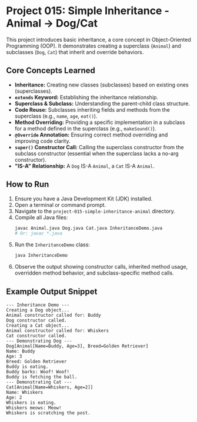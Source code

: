 # Project 015: Simple Inheritance - Animal -> Dog/Cat

This project introduces basic inheritance, a core concept in Object-Oriented Programming (OOP). It demonstrates creating a superclass (`Animal`) and subclasses (`Dog`, `Cat`) that inherit and override behaviors.

## Core Concepts Learned

*   **Inheritance:** Creating new classes (subclasses) based on existing ones (superclasses).
*   **`extends` Keyword:** Establishing the inheritance relationship.
*   **Superclass & Subclass:** Understanding the parent-child class structure.
*   **Code Reuse:** Subclasses inheriting fields and methods from the superclass (e.g., `name`, `age`, `eat()`).
*   **Method Overriding:** Providing a specific implementation in a subclass for a method defined in the superclass (e.g., `makeSound()`).
*   **`@Override` Annotation:** Ensuring correct method overriding and improving code clarity.
*   **`super()` Constructor Call:** Calling the superclass constructor from the subclass constructor (essential when the superclass lacks a no-arg constructor).
*   **"IS-A" Relationship:** A `Dog` IS-A `Animal`, a `Cat` IS-A `Animal`.

## How to Run

1.  Ensure you have a Java Development Kit (JDK) installed.
2.  Open a terminal or command prompt.
3.  Navigate to the `project-015-simple-inheritance-animal` directory.
4.  Compile all Java files:
    ```bash
    javac Animal.java Dog.java Cat.java InheritanceDemo.java
    # Or: javac *.java
    ```
5.  Run the `InheritanceDemo` class:
    ```bash
    java InheritanceDemo
    ```
6.  Observe the output showing constructor calls, inherited method usage, overridden method behavior, and subclass-specific method calls.

## Example Output Snippet
```
--- Inheritance Demo ---
Creating a Dog object...
Animal constructor called for: Buddy
Dog constructor called.
Creating a Cat object...
Animal constructor called for: Whiskers
Cat constructor called.
--- Demonstrating Dog ---
Dog[Animal[Name=Buddy, Age=3], Breed=Golden Retriever]
Name: Buddy
Age: 3
Breed: Golden Retriever
Buddy is eating.
Buddy barks: Woof! Woof!
Buddy is fetching the ball.
--- Demonstrating Cat ---
Cat[Animal[Name=Whiskers, Age=2]]
Name: Whiskers
Age: 2
Whiskers is eating.
Whiskers meows: Meow!
Whiskers is scratching the post.